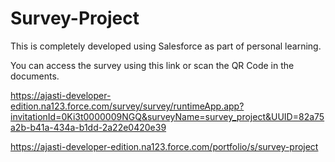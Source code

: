 # Survey-Project

This is completely developed using Salesforce as part of personal learning.



You can access the survey using this link or scan the QR Code in the documents.


https://ajasti-developer-edition.na123.force.com/survey/survey/runtimeApp.app?invitationId=0Ki3t0000009NGQ&surveyName=survey_project&UUID=82a75a2b-b41a-434a-b1dd-2a22e0420e39


https://ajasti-developer-edition.na123.force.com/portfolio/s/survey-project
